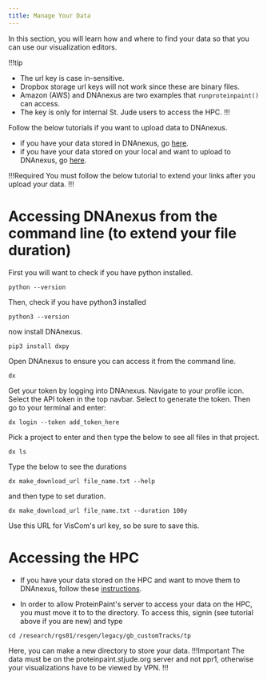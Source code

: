 ```yaml
---
title: Manage Your Data
---
```

In this section, you will learn how and where to find your data so that you can use our visualization editors. 

!!!tip
* The url key is case in-sensitive.
* Dropbox storage url keys will not work since these are binary files.
* Amazon (AWS) and DNAnexus are two examples that `runproteinpaint()` can access. 
* The <file> key is only for internal St. Jude users to access the HPC.
!!!

Follow the below tutorials if you want to upload data to DNAnexus. 
* if you have your data stored in DNAnexus, go [here](https://university.stjude.cloud/docs/genomics-platform/managing-data/upload-dnanexus/). 
* if you have your data stored on your local and want to upload to DNAnexus, go [here](https://university.stjude.cloud/docs/genomics-platform/managing-data/upload-local/).

!!!Required
You must follow the below tutorial to extend your links after you upload your data.
!!!

# Accessing DNAnexus from the command line (to extend your file duration)
First you will want to check if you have python installed.
```JS 
python --version
```
Then, check if you have python3 installed
```JS
python3 --version
```
now install DNAnexus.
```JS
pip3 install dxpy
```
Open DNAnexus to ensure you can access it from the command line.
```JS
dx
```
Get your token by logging into DNAnexus. Navigate to your profile icon. Select the API token in the top navbar. Select to generate the token.
Then go to your terminal and enter:
```JS
dx login --token add_token_here
```
Pick a project to enter and then type the below to see all files in that project.
```JS 
dx ls
```
Type the below to see the durations
```JS
dx make_download_url file_name.txt --help
```
and then type to set duration. 
```JS
dx make_download_url file_name.txt --duration 100y
```
Use this URL for VisCom's url key, so be sure to save this. 


# Accessing the HPC
* If you have your data stored on the HPC and want to move them to DNAnexus, follow these [instructions](https://university.stjude.cloud/docs/genomics-platform/managing-data/upload-cluster/).

* In order to allow ProteinPaint's server to access your data on the HPC, you must move it to to the <tp> directory. To access this, signin (see tutorial above if you are new) and type 
```JS
cd /research/rgs01/resgen/legacy/gb_customTracks/tp
```

Here, you can make a new directory to store your data. 
!!!Important
The data must be on the proteinpaint.stjude.org server and not ppr1, otherwise your visualizations have to be viewed by VPN.
!!!

